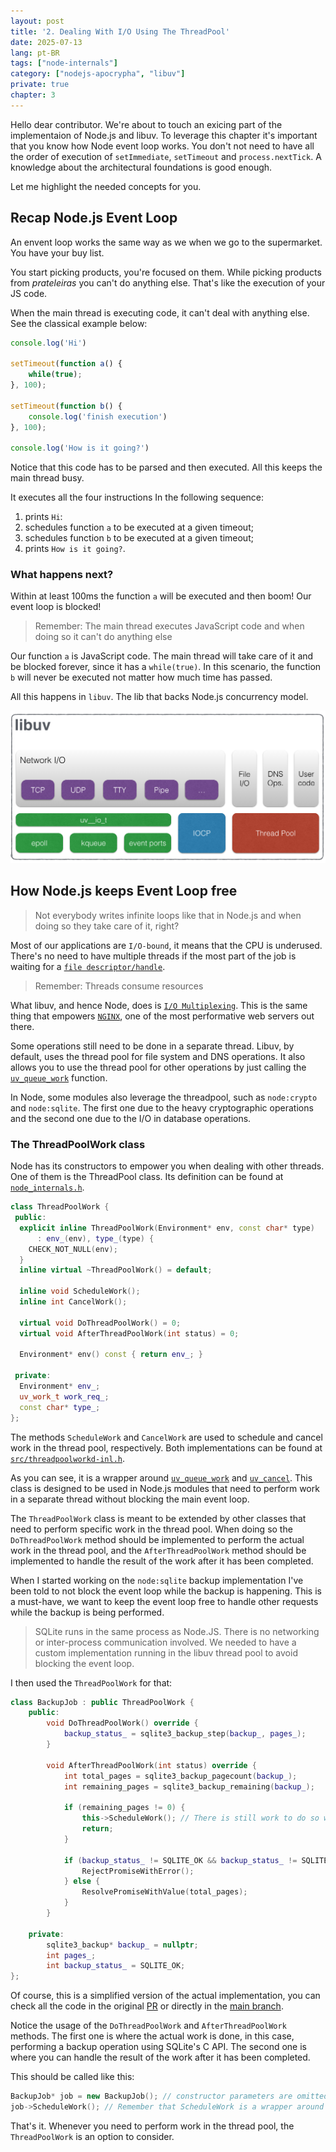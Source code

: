 ```yaml
---
layout: post
title: '2. Dealing With I/O Using The ThreadPool'
date: 2025-07-13
lang: pt-BR
tags: ["node-internals"]
category: ["nodejs-apocrypha", "libuv"]
private: true
chapter: 3
---
```


Hello dear contributor. We're about to touch an exicing part of the implementaion of Node.js and libuv. To leverage this
chapter it's important that you know how Node event loop works. You don't not need to have all the order of execution of
`setImmediate`, `setTimeout` and `process.nextTick`. A knowledge about the architectural foundations is good enough.

Let me highlight the needed concepts for you.

## Recap Node.js Event Loop

An envent loop works the same way as we when we go to the supermarket. You have your buy list.

You start picking products, you're focused on them. While picking products from _prateleiras_ you can't do anything else.
That's like the execution of your JS code.

When the main thread is executing code, it can't deal with anything else. See the classical example below:

```js
console.log('Hi')

setTimeout(function a() {
    while(true);
}, 100);

setTimeout(function b() {
    console.log('finish execution')
}, 100);

console.log('How is it going?')
```

Notice that this code has to be parsed and then executed. All this keeps the main thread busy.

It executes all the four instructions In the following sequence:

1. prints `Hi`:
2. schedules function `a` to be executed at a given timeout;
2. schedules function `b` to be executed at a given timeout;
3. prints `How is it going?`.

### What happens next?

Within at least 100ms the function `a` will be executed and then boom! Our event loop is blocked!

> Remember: The main thread executes JavaScript code and when doing so it can't do anything else

Our function `a` is JavaScript code. The main thread will take care of it and be blocked forever, since it has a `while(true)`. In this scenario, the function `b` will never be executed not matter how much time has passed.

All this happens in `libuv`. The lib that backs Node.js concurrency model.

![libuv architecture diagram showing the execution model](/assets/images/nodejs-apocrypha/libuv_architecture.webp)

## How Node.js keeps Event Loop free

> Not everybody writes infinite loops like that in Node.js and when doing so they take care of it, right?

Most of our applications are `I/O-bound`, it means that the CPU is underused. There's no need to have multiple threads if the most part of the job is waiting for a [`file descriptor/handle`](https://en.wikipedia.org/wiki/File_descriptor).

> Remember: Threads consume resources

What libuv, and hence Node, does is [`I/O Multiplexing`][]. This is the same thing that empowers [`NGINX`](https://aosabook.org/en/v2/nginx.html), one of the most performative web servers out there.

Some operations still need to be done in a separate thread. Libuv, by default, uses the thread pool for file system and DNS operations. It also allows you to use the thread pool for other operations by just calling the [`uv_queue_work`][] function.

In Node, some modules also leverage the threadpool, such as `node:crypto` and `node:sqlite`. The first one due to the heavy cryptographic operations and the second one due to the I/O in database operations.

### The ThreadPoolWork class

Node has its constructors to empower you when dealing with other threads. One of them is the ThreadPool class. Its
definition can be found at [`node_internals.h`][].

```cpp
class ThreadPoolWork {
 public:
  explicit inline ThreadPoolWork(Environment* env, const char* type)
      : env_(env), type_(type) {
    CHECK_NOT_NULL(env);
  }
  inline virtual ~ThreadPoolWork() = default;

  inline void ScheduleWork();
  inline int CancelWork();

  virtual void DoThreadPoolWork() = 0;
  virtual void AfterThreadPoolWork(int status) = 0;

  Environment* env() const { return env_; }

 private:
  Environment* env_;
  uv_work_t work_req_;
  const char* type_;
};
```

The methods `ScheduleWork` and `CancelWork` are used to schedule and cancel work in the thread pool, respectively. Both implementations can be found at [`src/threadpoolworkd-inl.h`](https://github.com/nodejs/node/blob/main/src/threadpoolwork-inl.h#L33).

As you can see, it is a wrapper around [`uv_queue_work`][] and [`uv_cancel`][]. This class is designed to be used in Node.js modules that need to perform work in a separate thread without blocking the main event loop.

The `ThreadPoolWork` class is meant to be extended by other classes that need to perform specific work in the thread pool. When doing so the `DoThreadPoolWork` method should be implemented to perform the actual work in the thread pool, and the `AfterThreadPoolWork` method should be implemented to handle the result of the work after it has been completed.

When I started working on the `node:sqlite` backup implementation I've been told to not block the event loop while the backup is happening. This is a must-have, we want to keep the event loop free to handle other requests while the backup is being performed.

> SQLite runs in the same process as Node.JS. There is no networking or inter-process communication involved. We needed to have a custom implementation running in the libuv thread pool to avoid blocking the event loop.

I then used the `ThreadPoolWork` for that:

```cpp
class BackupJob : public ThreadPoolWork {
    public:
        void DoThreadPoolWork() override {
            backup_status_ = sqlite3_backup_step(backup_, pages_);
        }

        void AfterThreadPoolWork(int status) override {
            int total_pages = sqlite3_backup_pagecount(backup_);
            int remaining_pages = sqlite3_backup_remaining(backup_);

            if (remaining_pages != 0) {
                this->ScheduleWork(); // There is still work to do so we call the ScheduleWork method again
                return;
            }

            if (backup_status_ != SQLITE_OK && backup_status_ != SQLITE_DONE) {
                RejectPromiseWithError();
            } else {
                ResolvePromiseWithValue(total_pages);
            }
        }

    private:
        sqlite3_backup* backup_ = nullptr;
        int pages_;
        int backup_status_ = SQLITE_OK;
};
```

Of course, this is a simplified version of the actual implementation, you can check all the code in the original [PR](https://github.com/nodejs/node/pull/56253) or directly in the [main branch](https://github.com/nodejs/node/blob/main/src/node_sqlite.cc).

Notice the usage of the `DoThreadPoolWork` and `AfterThreadPoolWork` methods. The first one is where the actual work is
done, in this case, performing a backup operation using SQLite's C API. The second one is where you can handle the
result of the work after it has been completed.

This should be called like this:

```cpp
BackupJob* job = new BackupJob(); // constructor parameters are omitted for simplicity
job->ScheduleWork(); // Remember that ScheduleWork is a wrapper around uv_queue_work, as mentioned before
```

That's it. Whenever you need to perform work in the thread pool, the `ThreadPoolWork` is an option to consider.

[`I/O Multiplexing`]: https://wiki.c2.com/?IoMultiplexing
[`node_internals.h`]: https://github.com/nodejs/node/blob/main/src/node_internals.h#L289
[`uv_queue_work`]: https://docs.libuv.org/en/v1.x/threadpool.html#c.uv_queue_work
[`uv_cancel`]: https://docs.libuv.org/en/v1.x/request.html#c.uv_cancel
